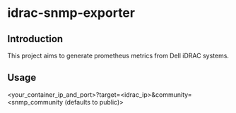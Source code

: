 # idrac-snmp-exporter
## Introduction
This project aims to generate prometheus metrics from Dell iDRAC systems.

## Usage
<your_container_ip_and_port>?target=<idrac_ip>&community=<snmp_community (defaults to public)>
